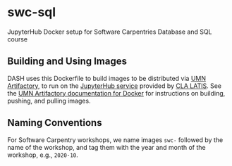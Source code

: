 # swc-sql
JupyterHub Docker setup for Software Carpentries Database and SQL course

## Building and Using Images

DASH uses this Dockerfile to build images to be distributed via [UMN Artifactory](https://artifactory.umn.edu/),
to run on the [JupyterHub service](https://notebooks.latis.umn.edu/) provided by [CLA LATIS](https://cla.umn.edu/latis).
See the [UMN Artifactory documentation for Docker](https://github.umn.edu/Artifactory/documentation/wiki/Docker)
for instructions on building, pushing, and pulling images.

## Naming Conventions

For Software Carpentry workshops, we name images `swc-` followed by the name of the workshop, and tag them with
the year and month of the workshop, e.g., `2020-10`.
